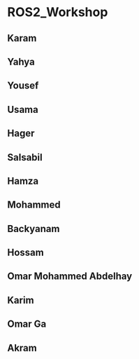 # ROS2_Workshop

## Karam

## Yahya

## Yousef

## Usama

## Hager

## Salsabil

## Hamza

## Mohammed

## Backyanam

## Hossam

## Omar Mohammed Abdelhay

## Karim

## Omar Ga

## Akram
